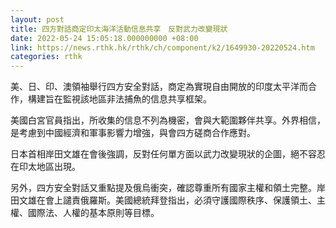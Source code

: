 ```yaml
---
layout: post
title: 四方對話商定印太海洋活動信息共享　反對武力改變現狀
date: 2022-05-24 15:05:18.000000000 +08:00
link: https://news.rthk.hk/rthk/ch/component/k2/1649930-20220524.htm
categories: rthk
---
```


美、日、印、澳領袖舉行四方安全對話，商定為實現自由開放的印度太平洋而合作，構建旨在監視該地區非法捕魚的信息共享框架。

美國白宮官員指出，所收集的信息不列為機密，會與大範圍夥伴共享。外界相信，是考慮到中國經濟和軍事影響力增強，與會四方磋商合作應對。

日本首相岸田文雄在會後強調，反對任何單方面以武力改變現狀的企圖，絕不容忍在印太地區出現。

另外，四方安全對話又重點提及俄烏衝突，確認尊重所有國家主權和領土完整。岸田文雄在會上譴責俄羅斯。美國總統拜登指出，必須守護國際秩序、保護領土、主權、國際法、人權的基本原則等目標。
